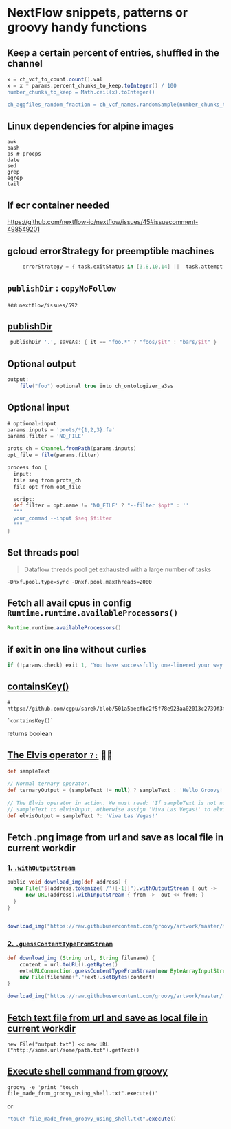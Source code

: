 # NextFlow snippets, patterns or groovy handy functions

## Keep a certain percent of entries, shuffled in the channel

```groovy
x = ch_vcf_to_count.count().val
x = x * params.percent_chunks_to_keep.toInteger() / 100
number_chunks_to_keep = Math.ceil(x).toInteger()

ch_aggfiles_random_fraction = ch_vcf_names.randomSample(number_chunks_to_keep)
```


## Linux dependencies for alpine images

```
awk
bash
ps # procps
date
sed
grep
egrep
tail
```

## If ecr container needed
https://github.com/nextflow-io/nextflow/issues/45#issuecomment-498549201

## gcloud errorStrategy for preemptible machines

```groovy
     errorStrategy = { task.exitStatus in [3,8,10,14] ||  task.attempt <=  6 ? 'retry' : 'ignore' }
```

## `publishDir` : `copyNoFollow` 

see `nextflow/issues/592`

## [publishDir](https://github.com/nextflow-io/nextflow/issues/256#issuecomment-285087760)

```groovy
 publishDir '.', saveAs: { it == "foo.*" ? "foos/$it" : "bars/$it" }

```

## Optional output

```groovy
output:
    file("foo") optional true into ch_ontologizer_a3ss
```

## Optional input

```groovy
# optional-input
params.inputs = 'prots/*{1,2,3}.fa'
params.filter = 'NO_FILE'

prots_ch = Channel.fromPath(params.inputs)
opt_file = file(params.filter)

process foo {
  input:
  file seq from prots_ch
  file opt from opt_file

  script:
  def filter = opt.name != 'NO_FILE' ? "--filter $opt" : ''
  """
  your_commad --input $seq $filter
  """
}
```


## Set threads pool
> Dataflow threads pool get exhausted with a large number of tasks

```
-Dnxf.pool.type=sync -Dnxf.pool.maxThreads=2000

```


## Fetch all avail cpus in config `Runtime.runtime.availableProcessors()`

```groovy
Runtime.runtime.availableProcessors()
```

## if exit in one line without curlies

```groovy
if (!params.check) exit 1, 'You have successfully one-linered your way to if'
```
## [containsKey()](https://www.tutorialspoint.com/groovy/groovy_containskey.htm)

```
# https://github.com/cgpu/sarek/blob/501a5becfbc2f5f78e923aa02013c2739f3f4b17/create_pon.nf#L59

`containsKey()`
```
returns boolean


## [The Elvis operator `?:`](https://mrhaki.blogspot.com/2009/08/groovy-goodness-elvis-operator.html) 🕺🏻

```groovy
def sampleText
 
// Normal ternary operator.
def ternaryOutput = (sampleText != null) ? sampleText : 'Hello Groovy!'
 
// The Elvis operator in action. We must read: 'If sampleText is not null assign
// sampleText to elvisOuput, otherwise assign 'Viva Las Vegas!' to elvisOutput.
def elvisOutput = sampleText ?: 'Viva Las Vegas!'
```

## Fetch .png image from url and save as local file in current workdir

### [1. `.withOutputStream` ](https://stackoverflow.com/questions/4674995/groovy-download-image-from-url)
```groovy
public void download_img(def address) {
  new File("${address.tokenize('/')[-1]}").withOutputStream { out ->
      new URL(address).withInputStream { from ->  out << from; }
  }
}


download_img("https://raw.githubusercontent.com/groovy/artwork/master/medium.png") 
```

### [2. `.guessContentTypeFromStream`](https://stackoverflow.com/questions/4674995/groovy-download-image-from-url)

```groovy
def download_img (String url, String filename) {
    content = url.toURL().getBytes()
    ext=URLConnection.guessContentTypeFromStream(new ByteArrayInputStream(content)).replaceFirst("^image/","")
    new File(filename+"."+ext).setBytes(content)
}

download_img("https://raw.githubusercontent.com/groovy/artwork/master/medium.png", "groovy_logo") 
```

## [Fetch text file from url and save as local file in current workdir](https://gist.github.com/cgpu/0c041b39708a7c9d1cfe1fcd859a4687)

```
new File("output.txt") << new URL ("http://some.url/some/path.txt").getText()
```


## [Execute shell command from groovy](https://stackoverflow.com/questions/2701547/how-to-make-system-command-calls-in-java-groovy)


```shell
groovy -e 'print "touch file_made_from_groovy_using_shell.txt".execute()'
```

or 

```groovy
"touch file_made_from_groovy_using_shell.txt".execute()
```
